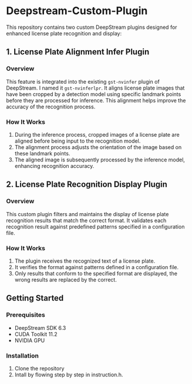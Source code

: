 # Deepstream-Custom-Plugin

This repository contains two custom DeepStream plugins designed for enhanced license plate recognition and display:

## 1. License Plate Alignment Infer Plugin

### Overview
This feature is integrated into the existing `gst-nvinfer` plugin of DeepStream. I named it `gst-nvinferlpr`. It aligns license plate images that have been cropped by a detection model using specific landmark points before they are processed for inference. This alignment helps improve the accuracy of the recognition process.

### How It Works
1. During the inference process, cropped images of a license plate are aligned before being input to the recognition model.
2. The alignment process adjusts the orientation of the image based on these landmark points.
3. The aligned image is subsequently processed by the inference model, enhancing recognition accuracy.

## 2. License Plate Recognition Display Plugin

### Overview
This custom plugin filters and maintains the display of license plate recognition results that match the correct format. It validates each recognition result against predefined patterns specified in a configuration file.

### How It Works
1. The plugin receives the recognized text of a license plate.
2. It verifies the format against patterns defined in a configuration file.
3. Only results that conform to the specified format are displayed, the wrong results are replaced by the correct.

## Getting Started

### Prerequisites
- DeepStream SDK 6.3
- CUDA Toolkit 11.2
- NVIDIA GPU

### Installation
1. Clone the repository
2. Intall by flowing step by step in instruction.h.
